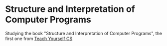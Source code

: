 # Structure and Interpretation of Computer Programs

Studying the book "Structure and Interpretation of Computer Programs", the first one from [Teach Yourself CS](https://teachyourselfcs.com/)